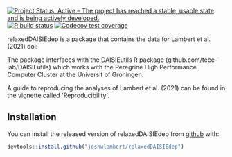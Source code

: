 <!-- badges: start -->
[![Project Status: Active – The project has reached a stable, usable state and is being actively developed.](https://www.repostatus.org/badges/latest/active.svg)](https://www.repostatus.org/#active)
[![R build status](https://github.com/joshwlambert/relaxedDAISIEdep/workflows/R-CMD-check/badge.svg)](https://github.com/joshwlambert/relaxedDAISIEdep/actions)
[![Codecov test coverage](https://codecov.io/gh/joshwlambert/relaxedDAISIEdep/branch/main/graph/badge.svg)](https://codecov.io/gh/joshwlambert/relaxedDAISIEdep?branch=main)
<!-- badges: end -->

relaxedDAISIEdep is a package that contains the data for Lambert et al. (2021) doi:

The package interfaces with the DAISIEutils R package (github.com/tece-lab/DAISIEutils)
which works with the Peregrine High Performance Computer Cluster at the Universit of Groningen.

A guide to reproducing the analyses of Lambert et al. (2021) can be found in the
vignette called 'Reproducibility'.

## Installation

You can install the released version of relaxedDAISIEdep from [github](https://github.com/joshwlambert/relaxedDAISIEdep) with:

``` r
devtools::install.github("joshwlambert/relaxedDAISIEdep")
```
